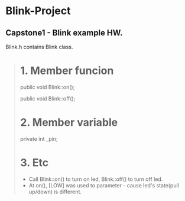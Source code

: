 Blink-Project
================
Capstone1 - Blink example HW.
-------------
Blink.h contains Blink class.

># 1. Member funcion
>public void Blink::on();
>
>public void Blink::off();
># 2. Member variable
>private int _pin;
># 3. Etc
>* Call Blink::on() to turn on led, Blink::off() to turn off led.
>* At on(), [LOW] was used to parameter - cause led's state(pull up/down) is different.